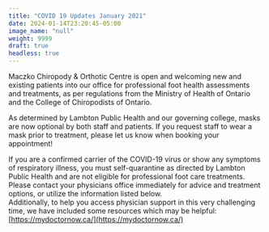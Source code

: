 ```yaml
---
title: "COVID 19 Updates January 2021"
date: 2024-01-14T23:20:45-05:00
image_name: "null"
weight: 9999
draft: true
headless: true
---
```


Maczko Chiropody & Orthotic Centre  is open and welcoming new and existing patients into our office for professional foot health assessments and treatments, as per regulations from the Ministry of Health of Ontario and the College of Chiropodists of Ontario.

As determined by Lambton Public Health and our governing college, masks are now optional by both staff and patients. If you request staff to wear a mask prior to treatment, please let us know when booking your appointment! 

If you are a confirmed carrier of the COVID-19 virus or show any symptoms of respiratory illness, you must self-quarantine as directed by Lambton Public Health and are not eligible for professional foot care treatments. Please contact your physicians office immediately for advice and treatment options, or utilize the information listed below.  
Additionally, to help you access physician support in this very challenging time, we have included some resources which may be helpful:  
[https://mydoctornow.ca/](https://mydoctornow.ca/)